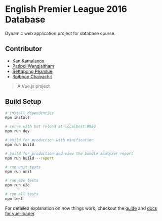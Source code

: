 # English Premier League 2016 Database

Dynamic web application project for database course.

## Contributor

+ [Kan Kamalanon](https://github.com/kan86197)
+ [Patipol Wangjaitham](https://github.com/maxsk50447)
+ [Settapong Peamlue](https://github.com/settapong)
+ [Roiboon Chaiyachit](https://github.com/realroy)

> A Vue.js project

## Build Setup

``` bash
# install dependencies
npm install

# serve with hot reload at localhost:8080
npm run dev

# build for production with minification
npm run build

# build for production and view the bundle analyzer report
npm run build --report

# run unit tests
npm run unit

# run e2e tests
npm run e2e

# run all tests
npm test
```

For detailed explanation on how things work, checkout the [guide](http://vuejs-templates.github.io/webpack/) and [docs for vue-loader](http://vuejs.github.io/vue-loader).
